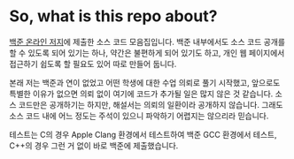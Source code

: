 # So, what is this repo about?
[백준 온라인 저지](https://www.acmicpc.net/)에 제출한 소스 코드 모음집입니다. 백준 내부에서도 소스 코드 공개를 할 수 있도록 되어 있기는 하나, 약간은 불편하게 되어 있기도 하고, 개인 웹 페이지에서 접근하기 쉽도록 할 필요도 있어 따로 만들어 둡니다.

본래 저는 백준과 연이 없었고 어떤 학생에 대한 수업 의뢰로 풀기 시작했고, 앞으로도 특별한 이유가 없으면 의뢰 없이 여기에 코드가 추가될 일은 많지 않은 것 같습니다. 소스 코드만은 공개하기는 하지만, 해설서는 의뢰의 일환이라 공개하지 않습니다. 그래도 소스 코드 내에 어느 정도는 주석이 있으니 파악하기 어렵지는 않으리라 믿습니다.

테스트는 C의 경우 Apple Clang 환경에서 테스트하여 백준 GCC 환경에서 테스트, C++의 경우 그런 거 없이 바로 백준에 제출했습니다.
